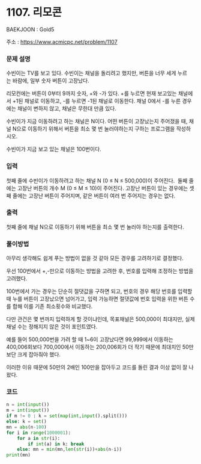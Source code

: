 # 1107. 리모콘

BAEKJOON : Gold5

주소 : https://www.acmicpc.net/problem/1107

### 문제 설명

수빈이는 TV를 보고 있다. 수빈이는 채널을 돌리려고 했지만, 버튼을 너무 세게 누르는 바람에, 일부 숫자 버튼이 고장났다.

리모컨에는 버튼이 0부터 9까지 숫자, +와 -가 있다. +를 누르면 현재 보고있는 채널에서 +1된 채널로 이동하고, -를 누르면 -1된 채널로 이동한다. 채널 0에서 -를 누른 경우에는 채널이 변하지 않고, 채널은 무한대 만큼 있다.

수빈이가 지금 이동하려고 하는 채널은 N이다. 어떤 버튼이 고장났는지 주어졌을 때, 채널 N으로 이동하기 위해서 버튼을 최소 몇 번 눌러야하는지 구하는 프로그램을 작성하시오. 

수빈이가 지금 보고 있는 채널은 100번이다.

### 입력

첫째 줄에 수빈이가 이동하려고 하는 채널 N (0 ≤ N ≤ 500,000)이 주어진다.  둘째 줄에는 고장난 버튼의 개수 M (0 ≤ M ≤ 10)이 주어진다. 고장난 버튼이 있는 경우에는 셋째 줄에는 고장난 버튼이 주어지며, 같은 버튼이 여러 번 주어지는 경우는 없다.

### 출력

첫째 줄에 채널 N으로 이동하기 위해 버튼을 최소 몇 번 눌러야 하는지를 출력한다.

### 풀이방법

아무리 생각해도 쉽게 푸는 방법이 없을 것 같아 모든 경우를 고려하기로 결정했다.

우선 100번에서 +,-만으로 이동하는 방법을 고려한 후, 번호를 입력해 조정하는 방법을 고려했다.

100번에서 가는 경우는 단순히 절댓값을 구하면 되고, 번호의 경우 해당 번호를 입력할 때 누를 버튼이 고장났으면 넘어가고, 입력 가능하면 절댓값에 번호 입력을 위한 버튼 수를 합해 이를 기존 최소횟수와 비교했다.

다만 관건은 몇 번까지 입력하게 할 것이냐인데, 목표채널은 500,000이 최대지만, 실제 채널 수는 정해지지 않은 것이 포인트였다.

예를 들어 500,000번을 가려 할 때 1~6이 고장났다면 99,999에서 이동하는 400,006회보다 700,000에서 이동하는 200,006회가 더 작기 때문에 최대치인 50만보단 크게 잡아줘야 했다.

이러한 이유 때문에 50만의 2배인 100만을 잡아두고 코드를 돌린 결과 이상 없이 잘 나왔다.

### 코드

```python
n = int(input())
m = int(input())
if m != 0 : k = set(map(int,input().split()))
else: k = set()
mn = abs(n-100)
for i in range(1000001):
    for a in str(i):
        if int(a) in k: break
    else: mn = min(mn,len(str(i))+abs(n-i))
print(mn)
```
